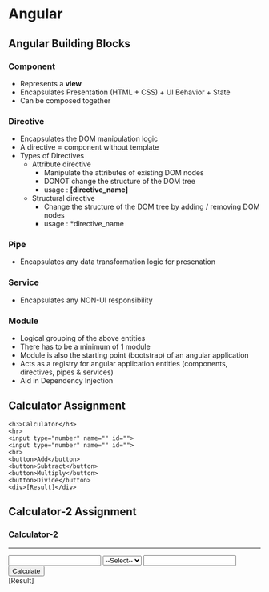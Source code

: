 # Angular #

## Angular Building Blocks ##

### Component ###
- Represents a **view**
- Encapsulates Presentation (HTML + CSS) + UI Behavior + State
- Can be composed together

### Directive ###
- Encapsulates the DOM manipulation logic
- A directive = component without template
- Types of Directives
    - Attribute directive
        - Manipulate the attributes of existing DOM nodes
        - DONOT change the structure of the DOM tree
        - usage : **[directive_name]**
    - Structural directive
        - Change the structure of the DOM tree by adding / removing DOM nodes
        - usage : *directive_name

### Pipe ###
- Encapsulates any data transformation logic for presenation

### Service ###
- Encapsulates any NON-UI responsibility

### Module ###
- Logical grouping of the above entities
- There has to be a minimum of 1 module
- Module is also the starting point (bootstrap) of an angular application
- Acts as a registry for angular application entities (components, directives, pipes & services)
- Aid in Dependency Injection

## Calculator Assignment ##
```
<h3>Calculator</h3>
<hr>
<input type="number" name="" id="">
<input type="number" name="" id="">
<br>
<button>Add</button>
<button>Subtract</button>
<button>Multiply</button>
<button>Divide</button>
<div>[Result]</div>
```

## Calculator-2 Assignment ##
<h3>Calculator-2</h3>
<hr>
<input type="number" name="" id="">
<select name="" id="">
<option value="">--Select--</option>
<option value="add">Add</option>
<option value="subtract">Subtract</option>
<option value="multiply">Multiply</option>
<option value="divide">Divide</option>
</select>
<input type="number" name="" id="">
<button>Calculate</button>
<div>[Result]</div>
